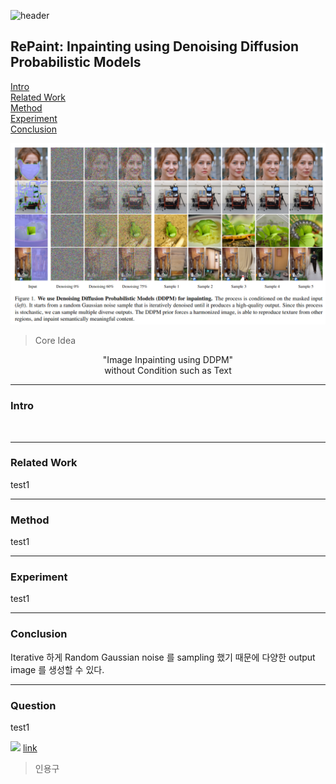 ![header](https://capsule-render.vercel.app/api?type=waving&color=auto&height=80&section=header&text=Welcome%20Paper%20Review&fontSize=50)


## RePaint: Inpainting using Denoising Diffusion Probabilistic Models

[Intro](#intro)</br>
[Related Work](#related-work)</br>
[Method](#method)</br>
[Experiment](#experiment)</br>
[Conclusion](#conclusion)</br>

![result](./img1.png)

> Core Idea
<div align=center>
"Image Inpainting using DDPM"</br>
without Condition such as Text
</div>

***

### <strong>Intro</strong>
<p>
</br>
</p>

***

### <strong>Related Work</strong>
<p>
test1</br>
</p>

***

### <strong>Method</strong>
<p>
test1</br>
</p>

***

### <strong>Experiment</strong>
<p>
test1</br>
</p>

***

### <strong>Conclusion</strong>
<p>
Iterative 하게 Random Gaussian noise 를 sampling 했기 때문에 다양한 output image 를 생성할 수 있다. </br>
</p>

***

### <strong>Question</strong>
<p>
test1</br>
</p>

![](img_path)
<a href="">link</a>


> 인용구
